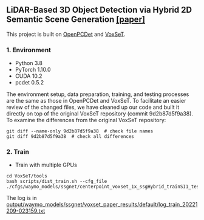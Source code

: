 ## LiDAR-Based 3D Object Detection via Hybrid 2D Semantic Scene Generation [\[paper\]](https://arxiv.org/abs/2304.01519)

This project is built on [OpenPCDet](https://github.com/open-mmlab/OpenPCDet) and [VoxSeT](https://github.com/skyhehe123/VoxSeT).

### 1. Environment

- Python 3.8
- PyTorch 1.10.0
- CUDA 10.2
- pcdet 0.5.2

The environment setup, data preparation, training, and testing processes are the same as those in OpenPCDet and VoxSeT. To facilitate an easier review of the changed files, we have cleaned up our code and built it directly on top of the original VoxSeT repository (commit 9d2b87d5f9a38). To examine the differences from the original VoxSeT repository:

```
git diff --name-only 9d2b87d5f9a38  # check file names
git diff 9d2b87d5f9a38  # check all differences
```

### 2. Train

- Train with multiple GPUs 

```shell
cd VoxSeT/tools
bash scripts/dist_train.sh --cfg_file ./cfgs/waymo_models/ssgnet/centerpoint_voxset_1x_ssgHybrid_trainSI1_testSI1_lr0006_smpW1_8B2.yaml
```

The log is in [output/waymo_models/ssgnet/voxset_paper_results/default/log_train_20221209-023159.txt](./output/waymo_models/ssgnet/voxset_paper_results/default/log_train_20221209-023159.txt)
